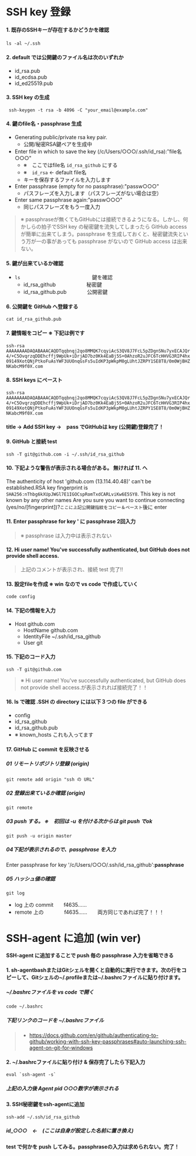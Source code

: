 # SSH key 登録

#### 1. 既存のSSHキーが存在するかどうかを確認
    ls -al ~/.ssh　　　　　　
#### 2. default では公開鍵のファイル名は次のいずれか
- id_rsa.pub
- id_ecdsa.pub
- id_ed25519.pub
#### 3. SSH key の生成
     ssh-keygen -t rsa -b 4096 -C "your_email@example.com"
#### 4. 鍵のfile名・passphrase 生成
- Generating public/private rsa key pair.
  - 公開/秘密RSA鍵ペアを生成中
- Enter file in which to save the key (/c/Users/○○○/.ssh/id_rsa):″file名○○○"
  - ※　ここではfile名 `id_rsa_github` にする
  - ※　`id_rsa` ← default file名
  - キーを保存するファイルを入力します
- Enter passphrase (empty for no passphrase):"passw○○○"
  - パスフレーズを入力します（パスフレーズがない場合は空）
- Enter same passphrase again:"passw○○○"
  - 同じパスフレーズをもう一度入力
>※ passphraseが無くてもGitHubには接続できるようになる。しかし、何かしらの拍子でSSH key の秘密鍵を流失してしまったら GitHub access が簡単に出来てしまう。passphrase を生成しておくと、秘密鍵流失という万が一の事があっても passphrase がないので GitHub access は出来ない。
#### 5. 鍵が出来ているか確認
- `ls`　　　　　　　　　　　　　　鍵を確認
  - id_rsa_github　　　　　　秘密鍵
  - id_rsa_github.pub　　　　公開密鍵
#### 6. 公開鍵を GitHub へ登録する
    cat id_rsa_github.pub
#### 7. 鍵情報をコピー ※ 下記は例です
`ssh-rsa AAAAAAAADAQABAAACAQDTqqbnqj2qo8MMQK7cqyiAcS3QV8J7FcL5pZDgnSNu7yxECAJQr4/+C5OvqrzqDDEhcffj9WpUk+iDrjAD7bz0Kk4EaBj5S+0AhzoR2uJFC6TcHHVG3RIP4hx09149XotQNjPtkoFuAsYWF3UUOnqGsFs5uIdKP3pWkpM0gLUhtJZRPY1SE8T8/0m0WjBHZNKabcM9f0X.com`
#### 8. SSH keys にペースト
`ssh-rsa AAAAAAAADAQABAAACAQDTqqbnqj2qo8MMQK7cqyiAcS3QV8J7FcL5pZDgnSNu7yxECAJQr4/+C5OvqrzqDDEhcffj9WpUk+iDrjAD7bz0Kk4EaBj5S+0AhzoR2uJFC6TcHHVG3RIP4hx09149XotQNjPtkoFuAsYWF3UUOnqGsFs5uIdKP3pWkpM0gLUhtJZRPY1SE8T8/0m0WjBHZNKabcM9f0X.com`
#### title → Add SSH key →　pass でGitHubは key (公開鍵)登録完了！
#### 9. GitHub と接続 test
    ssh -T git@github.com -i ~/.ssh/id_rsa_github
#### 10. 下記ような警告が表示される場合がある。 無ければ 11. へ
The authenticity of host 'github.com (13.114.40.48)' can't be established.RSA key fingerprint is `SHA256:nThbg6kXUpJWGl7E1IGOCspRomTxdCARLviKw6E5SY8`.
This key is not known by any other names
Are you sure you want to continue connecting (yes/no/[fingerprint])?`ここに上記公開鍵指紋をコピー＆ペースト`後に enter
#### 11. Enter passphrase for key ' に passphrase 2回入力
>※ passphrase は入力中は表示されない
#### 12. Hi user name! You've successfully authenticated, but GitHub does not provide shell access.
> 上記のコメントが表示され、接続 test 完了!!
#### 13. 設定fileを作成 ※ win なので vs code で作成していく
    code config
#### 14. 下記の情報を入力
- Host github.com
  -  HostName github.com
  -  IdentityFile ~/.ssh/id_rsa_github
  -  User git
#### 15. 下記のコード入力
    ssh -T git@github.com
>※ Hi user name! You've successfully authenticated, but GitHub does not provide shell access.が表示されれば接続完了！！
#### 16. ls で確認 .SSH の directory には以下３つの file ができる
- config
- id_rsa_github
- id_rsa_github.pub
- ※ known_hosts これも入ってます

#### 17. GitHub に commit を反映させる
##### 01 リモートリポジトリ登録 (origin)
    git remote add origin "ssh の URL"
##### 02 登録出来ているか確認 (origin)
    git remote
##### 03 push する。 ※　初回は -u を付ける次からは git push でok
    git push -u origin master
##### 04下記が表示されるので、**passphrase** を入力
Enter passphrase for key '/c/Users/○○○/.ssh/id_rsa_github':**passphrase**
##### 05 ハッシュ値の確認
    git log
- log 上の commit　　f4635......
- remote 上の　　　　f4635......　　両方同じであれば完了！！！
# SSH-agent に追加 (win ver)
**SSH-agent に追加することで push 毎の passphrase 入力を省略できる**
#### 1. sh-agentbashまたはGitシェルを開くと自動的に実行できます。次の行をコピーして、Gitシェルの~/.profileまたは~/.bashrcファイルに貼り付けます。
##### ~/.bashrcファイルを vs code で開く
    code ~/.bashrc
##### 下記リンクのコードを ~/.bashrcファイル
>- https://docs.github.com/en/github/authenticating-to-github/working-with-ssh-key-passphrases#auto-launching-ssh-agent-on-git-for-windows
#### 2. ~/.bashrcファイルに貼り付け & 保存完了したら下記入力
    eval `ssh-agent -s`
##### 上記の入力後 Agent pid ○○○数字が表示される
#### 3. SSH秘密鍵をssh-agentに追加
    ssh-add ~/.ssh/id_rsa_github
##### id_○○○　←　(ここは自身が設定した名前に置き換え)

#### test で何かを push してみる。passphraseの入力は求められない。完了！

